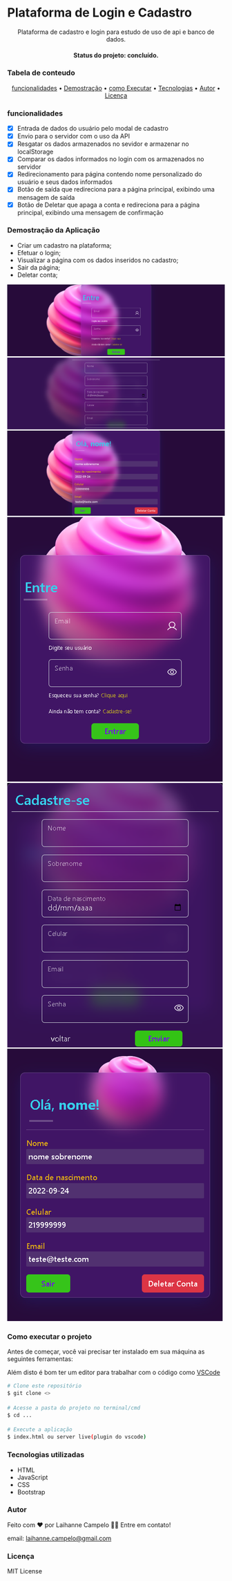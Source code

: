 # Plataforma de Login e Cadastro

<p align="center">Plataforma de cadastro e login para estudo de uso de api e banco de dados.</p>
<h4 align="center"> Status do projeto: concluído.</h4>

### Tabela de conteudo

<p align="center">
<a href="#funcionalidades">funcionalidades</a> • 
<a href="#Demostração-da-Aplicação">Demostração</a> • 
<a href="#Como-executar-o-projeto">como Executar</a> • 
<a href="#Tecnologias-utilizadas">Tecnologias</a> •   
<a href="#autor">Autor</a> •
<a href="#licenc-a">Licença</a> 
</p>

### funcionalidades

- [x] Entrada de dados do usuário pelo modal de cadastro
- [x] Envio para o servidor com o uso da API
- [x] Resgatar os dados armazenados no sevidor e armazenar no localStorage
- [x] Comparar os dados informados no login com os armazenados no servidor
- [x] Redirecionamento para página contendo nome personalizado do usuário e seus dados informados
- [x] Botão de saída que redireciona para a página principal, exibindo uma mensagem de saída
- [x] Botão de Deletar que apaga a conta e redireciona para a página principal, exibindo uma mensagem de confirmação

### Demostração da Aplicação
* Criar um cadastro na plataforma;
* Efetuar o login;
* Visualizar a página com os dados inseridos no cadastro;
* Sair da página;
* Deletar conta;
<img src="./img/weblogin.png">
<img src="./img/webcadastro.png">
<img src="./img/webusuario.png">
<img src="./img/mobilelogin.png">
<img src="./img/mobilecadastro.png">
<img src="./img/mobileusuario.png">


### Como executar o projeto

Antes de começar, você vai precisar ter instalado em sua máquina as seguintes ferramentas:

Além disto é bom ter um editor para trabalhar com o código como [VSCode](https://code.visualstudio.com/)

```bash
# Clone este repositório
$ git clone <>

# Acesse a pasta do projeto no terminal/cmd
$ cd ...

# Execute a aplicação 
$ index.html ou server live(plugin do vscode)

```
            

### Tecnologias utilizadas

* HTML
* JavaScript
* CSS
* Bootstrap

### Autor
Feito com ❤️ por Laihanne Campelo 👋🏽 Entre em contato!

email: laihanne.campelo@gmail.com

### Licença
MIT License

